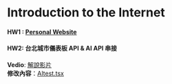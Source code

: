 # Introduction to the Internet  

#### HW1 : [Personal Website](https://emmahsueh.github.io/Hsueh_sWeb/)   


#### HW2: 台北城市儀表板 API & AI API 串接 
**Vedio**: [解說影片](https://www.youtube.com/watch?v=JaCVpCXk--Q)   
**修改內容**：[AItest.tsx]()
